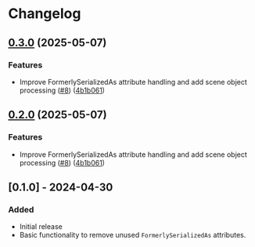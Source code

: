 # Changelog

## [0.3.0](https://github.com/hatayama/CleanFormerlySerializedAs/compare/v0.2.0...v0.3.0) (2025-05-07)


### Features

* Improve FormerlySerializedAs attribute handling and add scene object processing ([#8](https://github.com/hatayama/CleanFormerlySerializedAs/issues/8)) ([4b1b061](https://github.com/hatayama/CleanFormerlySerializedAs/commit/4b1b061927eca4f66786d9e576ac5037899b968e))

## [0.2.0](https://github.com/hatayama/CleanFormerlySerializedAs/compare/v0.1.4...v0.2.0) (2025-05-07)


### Features

* Improve FormerlySerializedAs attribute handling and add scene object processing ([#8](https://github.com/hatayama/CleanFormerlySerializedAs/issues/8)) ([4b1b061](https://github.com/hatayama/CleanFormerlySerializedAs/commit/4b1b061927eca4f66786d9e576ac5037899b968e))

## [0.1.0] - 2024-04-30

### Added
- Initial release
- Basic functionality to remove unused `FormerlySerializedAs` attributes.
